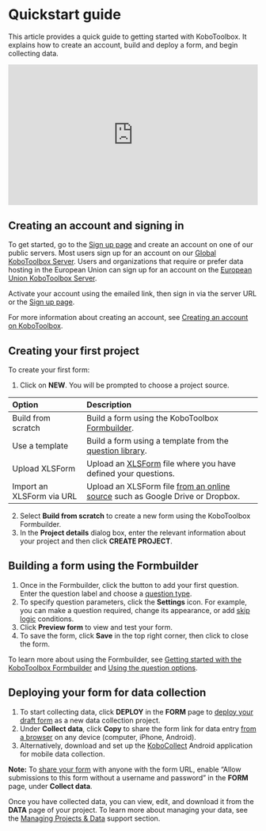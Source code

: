 # Quickstart guide

This article provides a quick guide to getting started with KoboToolbox. It explains how to create an account, build and deploy a form, and begin collecting data.

<iframe src="https://www.youtube.com/embed/CYJ-Ob_7Ql8?si=SDjFjZF4zQBE-thP" style="width: 100%; aspect-ratio: 16 / 9; height: auto; border: 0;" title="YouTube video player" frameborder="0" allow="accelerometer; autoplay; clipboard-write; encrypted-media; gyroscope; picture-in-picture; web-share" allowfullscreen></iframe>



## Creating an account and signing in
To get started, go to the [Sign up page](https://www.kobotoolbox.org/sign-up/) and create an account on one of our public servers. Most users sign up for an account on our [Global KoboToolbox Server](https://kf.kobotoolbox.org/). Users and organizations that require or prefer data hosting in the European Union can sign up for an account on the [European Union KoboToolbox Server](https://eu.kobotoolbox.org/).

Activate your account using the emailed link, then sign in via the server URL or the [Sign up page](https://www.kobotoolbox.org/sign-up/). 

<p class="note">
    For more information about creating an account, see <a href="https://support.kobotoolbox.org/creating_account.html">Creating an account on KoboToolbox</a>.
</p>


## Creating your first project

To create your first form:
1. Click on **NEW**. You will be prompted to choose a project source.

| Option                    | Description                                                                                                           |
| :------------------------ | :-------------------------------------------------------------------------------------------------------------------- |
| Build from scratch        | Build a form using the KoboToolbox <a href="formbuilder.html" class="reference">Formbuilder</a>.                   |
| Use a template            | Build a form using a template from the <a href="question_library.html" class="reference">question library</a>.   |
| Upload XLSForm            | Upload an <a href="edit_forms_excel.html" class="reference">XLSForm</a> file where you have defined your questions.     |
| Import an XLSForm via URL | Upload an XLSForm file <a href="xls_url.html" class="reference">from an online source</a> such as Google Drive or Dropbox. |


2. Select **Build from scratch** to create a new form using the KoboToolbox Formbuilder.
3. In the **Project details** dialog box, enter the relevant information about your project and then click **CREATE PROJECT**.

## Building a form using the Formbuilder

1. Once in the Formbuilder, click the <i class="k-icon-plus"></i> button to add your first question. Enter the question label and choose a [question type](question_types.md).
2. To specify question parameters, click the <i class="k-icon-settings"></i> **Settings** icon. For example, you can make a question required, change its appearance, or add [skip logic](skip_logic.md) conditions.
3. Click <i class="k-icon-view"></i> **Preview form** to view and test your form.
4. To save the form, click **Save** in the top right corner, then click <i class="k-icon-close"></i> to close the form.

<p class="note">
    To learn more about using the Formbuilder, see <a href="https://support.kobotoolbox.org/formbuilder.html">Getting started with the KoboToolbox Formbuilder</a> and <a href="https://support.kobotoolbox.org/question_options.html">Using the question options</a>.
</p>


## Deploying your form for data collection

1. To start collecting data, click **DEPLOY** in the **FORM** page to [deploy your draft form](deploy_form_new_project.md) as a new data collection project.
2. Under **Collect data**, click **Copy** to share the form link for data entry [from a browser](data_through_webforms.md) on any device (computer, iPhone, Android).
3. Alternatively, download and set up the [KoboCollect](kobocollect_on_android_latest.md) Android application for mobile data collection.


<p class="note">
    <strong>Note:</strong> To <a href="project_sharing_settings.html">share your form</a> with anyone with the form URL, enable “Allow submissions to this form without a username and password” in the <strong>FORM</strong> page, under <strong>Collect data</strong>.
</p>


Once you have collected data, you can view, edit, and download it from the **DATA** page of your project. To learn more about managing your data, see the [Managing Projects & Data](https://support.kobotoolbox.org/managing-projects.html) support section.

